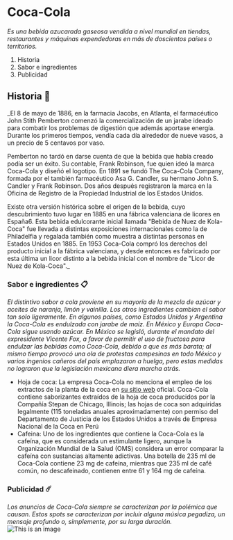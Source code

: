 # Coca-Cola

_Es una bebida azucarada gaseosa vendida a nivel mundial en tiendas, restaurantes y máquinas expendedoras en más de doscientos países o territorios._

1. Historia
2. Sabor e ingredientes 
3. Publicidad



## Historia 🚀

_El 8 de mayo de 1886, en la farmacia Jacobs, en Atlanta, el farmacéutico John Stith Pemberton comenzó la comercialización de un jarabe ideado para combatir los problemas de digestión que además aportase energía. Durante los primeros tiempos, vendía cada día alrededor de nueve vasos, a un precio de 5 centavos por vaso.

Pemberton no tardó en darse cuenta de que la bebida que había creado podía ser un éxito. Su contable, Frank Robinson, fue quien ideó la marca Coca-Cola y diseñó el logotipo. En 1891 se fundó The Coca-Cola Company, formada por el también farmacéutico Asa G. Candler, su hermano John S. Candler y Frank Robinson. Dos años después registraron la marca en la Oficina de Registro de la Propiedad Industrial de los Estados Unidos.

Existe otra versión histórica sobre el origen de la bebida, cuyo descubrimiento tuvo lugar en 1885 en una fábrica valenciana de licores en España6. Esta bebida edulcorante inicial llamada "Bebida de Nuez de Kola-Coca" fue llevada a distintas exposiciones internacionales como la de Philadelfia y regalada también como muestra a distintas personas en Estados Unidos en 1885. En 1953 Coca-Cola compró los derechos del producto inicial a la fábrica valenciana, y desde entonces es fabricado por esta última un licor distinto a la bebida inicial con el nombre de "Licor de Nuez de Kola-Coca"._


### Sabor e ingredientes 📋

_El distintivo sabor a cola proviene en su mayoría de la mezcla de azúcar y aceites de naranja, limón y vainilla. Los otros ingredientes cambian el sabor tan solo ligeramente. En algunos países, como Estados Unidos y Argentina la Coca-Cola es endulzada con jarabe de maíz. En México y Europa Coca-Cola sigue usando azúcar. En México se legisló, durante el mandato del expresidente Vicente Fox, a favor de permitir el uso de fructosa para endulzar las bebidas como Coca-Cola, debido a que es más barata; al mismo tiempo provocó una ola de protestas campesinas en todo México y varios ingenios cañeros del país emplazaron a huelga, pero estas medidas no lograron que la legislación mexicana diera marcha atrás._

* Hoja de coca: La empresa Coca-Cola no menciona el empleo de los extractos de la planta de la coca en [su sitio web](https://www.cocacolaespana.es/) oficial. Coca-Cola contiene saborizantes extraídos de la hoja de coca producidos por la Compañía Stepan de Chicago, Illinois; las hojas de coca son adquiridas legalmente (115 toneladas anuales aproximadamente) con permiso del Departamento de Justicia de los Estados Unidos a través de Empresa Nacional de la Coca en Perú
* Cafeina: Uno de los ingredientes que contiene la Coca-Cola es la cafeína, que es considerada un estimulante ligero, aunque la Organización Mundial de la Salud (OMS) considera un error comparar la cafeína con sustancias altamente adictivas. Una botella de 235 ml de Coca-Cola contiene 23 mg de cafeína, mientras que 235 ml de café común, no descafeinado, contienen entre 61 y 164 mg de cafeína.

### Publicidad ☄️

_Los anuncios de Coca-Cola siempre se caracterizan por la polémica que causan. Estos spots se caracterizan por incluir alguna música pegadiza, un mensaje profundo o, simplemente, por su larga duración._
![This is an image]([https://upload.wikimedia.org/wikipedia/commons/thumb/0/05/100_A%C3%B1os_Coca_Cola.jpg/236px-100_A%C3%B1os_Coca_Cola.jpg])
